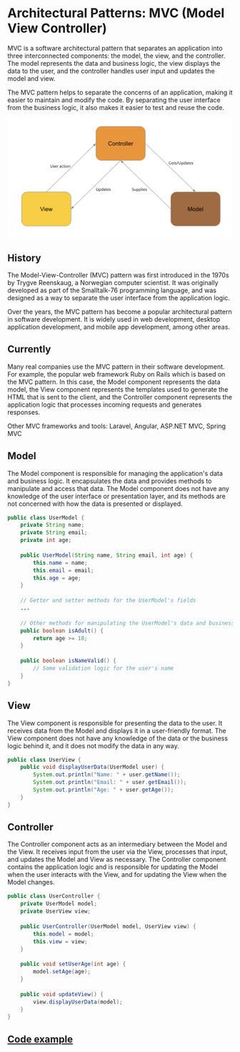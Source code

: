 # Architectural Patterns: MVC (Model View Controller)

MVC is a software architectural pattern that separates an application into three interconnected components: the model, the view, and the controller. The model represents the data and business logic, the view displays the data to the user, and the controller handles user input and updates the model and view.

The MVC pattern helps to separate the concerns of an application, making it easier to maintain and modify the code. By separating the user interface from the business logic, it also makes it easier to test and reuse the code.

![Model View Controller diagram](./diagrams/mvc.png)

## History

The Model-View-Controller (MVC) pattern was first introduced in the 1970s by Trygve Reenskaug, a Norwegian computer scientist. It was originally developed as part of the Smalltalk-76 programming language, and was designed as a way to separate the user interface from the application logic.

Over the years, the MVC pattern has become a popular architectural pattern in software development. It is widely used in web development, desktop application development, and mobile app development, among other areas.

## Currently

Many real companies use the MVC pattern in their software development. For example, the popular web framework Ruby on Rails which is based on the MVC pattern. In this case, the Model component represents the data model, the View component represents the templates used to generate the HTML that is sent to the client, and the Controller component represents the application logic that processes incoming requests and generates responses.

Other MVC frameworks and tools: Laravel, Angular, ASP.NET MVC, Spring MVC

## Model

The Model component is responsible for managing the application's data and business logic. It encapsulates the data and provides methods to manipulate and access that data. The Model component does not have any knowledge of the user interface or presentation layer, and its methods are not concerned with how the data is presented or displayed.

```java
public class UserModel {
    private String name;
    private String email;
    private int age;

    public UserModel(String name, String email, int age) {
        this.name = name;
        this.email = email;
        this.age = age;
    }

    // Getter and setter methods for the UserModel's fields
    ...

    // Other methods for manipulating the UserModel's data and business logic
    public boolean isAdult() {
        return age >= 18;
    }

    public boolean isNameValid() {
        // Some validation logic for the user's name
    }
}
```

## View

The View component is responsible for presenting the data to the user. It receives data from the Model and displays it in a user-friendly format. The View component does not have any knowledge of the data or the business logic behind it, and it does not modify the data in any way.

```java
public class UserView {
    public void displayUserData(UserModel user) {
        System.out.println("Name: " + user.getName());
        System.out.println("Email: " + user.getEmail());
        System.out.println("Age: " + user.getAge());
    }
}
```

## Controller

The Controller component acts as an intermediary between the Model and the View. It receives input from the user via the View, processes that input, and updates the Model and View as necessary. The Controller component contains the application logic and is responsible for updating the Model when the user interacts with the View, and for updating the View when the Model changes.

```java
public class UserController {
    private UserModel model;
    private UserView view;

    public UserController(UserModel model, UserView view) {
        this.model = model;
        this.view = view;
    }

    public void setUserAge(int age) {
        model.setAge(age);
    }

    public void updateView() {
        view.displayUserData(model);
    }
}
```

## [Code example](../rails/mvc_example/README.md)
